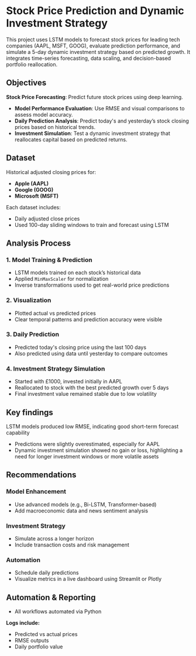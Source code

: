 
# **Stock Price Prediction and Dynamic Investment Strategy**  

This project uses LSTM models to forecast stock prices for leading tech companies (AAPL, MSFT, GOOG), evaluate prediction performance, and simulate a 5-day dynamic investment strategy based on predicted growth. It integrates time-series forecasting, data scaling, and decision-based portfolio reallocation.


## Objectives

**Stock Price Forecasting**: Predict future stock prices using deep learning.  
- **Model Performance Evaluation**: Use RMSE and visual comparisons to assess model accuracy.  
- **Daily Prediction Analysis**: Predict today's and yesterday’s stock closing prices based on historical trends.  
- **Investment Simulation**: Test a dynamic investment strategy that reallocates capital based on predicted returns.
## Dataset

Historical adjusted closing prices for:

- **Apple (AAPL)**
- **Google (GOOG)**
- **Microsoft (MSFT)**

Each dataset includes:

- Daily adjusted close prices
- Used 100-day sliding windows to train and forecast using LSTM
## Analysis Process

### 1. Model Training & Prediction
- LSTM models trained on each stock’s historical data  
- Applied `MinMaxScaler` for normalization  
- Inverse transformations used to get real-world price predictions  

### 2. Visualization
- Plotted actual vs predicted prices  
- Clear temporal patterns and prediction accuracy were visible  

### 3. Daily Prediction
- Predicted today's closing price using the last 100 days  
- Also predicted using data until yesterday to compare outcomes  

### 4. Investment Strategy Simulation
- Started with £1000, invested initially in AAPL  
- Reallocated to stock with the best predicted growth over 5 days  
- Final investment value remained stable due to low volatility  
## Key findings

LSTM models produced low RMSE, indicating good short-term forecast capability  
- Predictions were slightly overestimated, especially for AAPL  
- Dynamic investment simulation showed no gain or loss, highlighting a need for longer investment windows or more volatile assets
## Recommendations

### Model Enhancement
- Use advanced models (e.g., Bi-LSTM, Transformer-based)  
- Add macroeconomic data and news sentiment analysis  

### Investment Strategy
- Simulate across a longer horizon  
- Include transaction costs and risk management  

### Automation
- Schedule daily predictions  
- Visualize metrics in a live dashboard using Streamlit or Plotly  
## Automation & Reporting

- All workflows automated via Python  

**Logs include:**
- Predicted vs actual prices  
- RMSE outputs  
- Daily portfolio value  